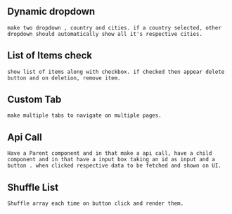 ## Dynamic dropdown

    make two dropdown , country and cities. if a country selected, other dropdown should automatically show all it's respective cities.

## List of Items check

    show list of items along with checkbox. if checked then appear delete button and on deletion, remove item.

## Custom Tab

    make multiple tabs to navigate on multiple pages.

## Api Call

    Have a Parent component and in that make a api call, have a child component and in that have a input box taking an id as input and a button . when clicked respective data to be fetched and shown on UI.

## Shuffle List

    Shuffle array each time on button click and render them.
